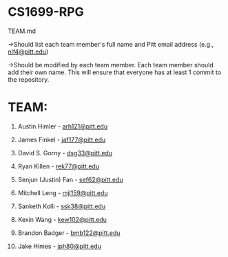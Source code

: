 # CS1699-RPG

TEAM.md

->Should list each team member's full name and Pitt email address (e.g., nlf4@pitt.edu)

->Should be modified by each team member. Each team member should add their own name. This will ensure that everyone has at least 1 commit to the repository.

# TEAM:

1. Austin Himler - arh121@pitt.edu

2. James Finkel - jaf177@pitt.edu

3.  David S. Gorny - dsg33@pitt.edu

4. Ryan Killen - rek77@pitt.edu

5. Senjun (Justin) Fan - sef62@pitt.edu

6. Mitchell Leng - mjl159@pitt.edu

7. Sanketh Kolli - ssk38@pitt.edu

8. Kexin Wang - kew102@pitt.edu

9. Brandon Badger - bmb122@pitt.edu

10. Jake Himes - jph80@pitt.edu
